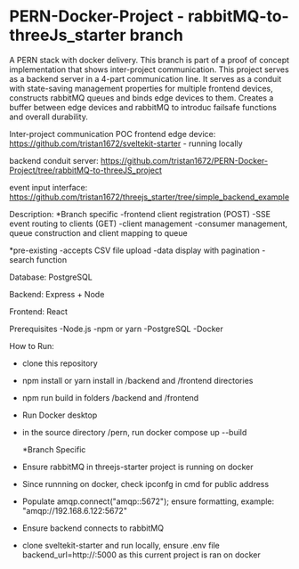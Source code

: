 # PERN-Docker-Project - rabbitMQ-to-threeJs_starter branch

A PERN stack with docker delivery.
This branch is part of a proof of concept implementation that shows inter-project communication.
This project serves as a backend server in a 4-part communication line. It serves as a conduit 
with state-saving management properties for multiple frontend devices, constructs rabbitMQ queues
and binds edge devices to them. Creates a buffer between edge devices and rabbitMQ to introduc
failsafe functions and overall durability.

Inter-project communication POC
frontend edge device: https://github.com/tristan1672/sveltekit-starter - running locally

backend conduit server: https://github.com/tristan1672/PERN-Docker-Project/tree/rabbitMQ-to-threeJS_project

event input interface: https://github.com/tristan1672/threejs_starter/tree/simple_backend_example

Description:
*Branch specific
-frontend client registration (POST)
-SSE event routing to clients (GET)
-client management
-consumer management, queue construction and client mapping to queue

*pre-existing
-accepts CSV file upload
-data display with pagination
-search function

Database:
PostgreSQL

Backend:
Express + Node

Frontend:
React

Prerequisites
-Node.js
-npm or yarn
-PostgreSQL
-Docker

How to Run:
- clone this repository
- npm install or yarn install in /backend and /frontend directories
- npm run build in folders /backend and /frontend
- Run Docker desktop
- in the source directory /pern, run docker compose up --build

  *Branch Specific
- Ensure rabbitMQ in threejs-starter project is running on docker
- Since runnning on docker, check ipconfg in cmd for public address
- Populate amqp.connect("amqp:<your public address>:5672"); ensure formatting, example: "amqp://192.168.6.122:5672"
- Ensure backend connects to rabbitMQ
- clone sveltekit-starter and run locally, ensure .env file backend_url=http://<your public address>:5000 as this current project is ran on docker
